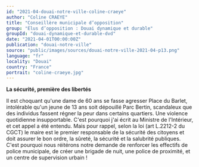 ```yaml
---
id: "2021-04-douai-notre-ville-coline-craeye"
author: "Coline CRAEYE"
title: "Conseillère municipale d’opposition"
group: "Élus d’opposition : Douai dynamique et durable"
groupId: "douai-dynamique-et-durable-dvd"
date: "2021-04-01T00:00:00Z"
publication: "douai-notre-ville"
source: "public/images/sources/douai-notre-ville-2021-04-p13.png"
language: "fr"
locality: "Douai"
country: "France"
portrait: "coline-craeye.jpg"
---
```


**La sécurité, première des libertés**

Il est choquant qu'une dame de 60 ans se fasse agresser Place du Barlet, intolérable qu'un jeune de 13 ans soit dépouillé Parc Bertin, scandaleux que des individus fassent régner la peur dans certains quartiers. Une violence quotidienne insupportable. C'est pourquoi j'ai écrit au Ministre de l'Intérieur, et cet appel a été entendu. Mais pour rappel, selon la loi (art L.2212-2 du CGCT) le maire est le premier responsable de la sécurité des citoyens et doit assurer le bon ordre, la sûreté, la sécurité et la salubrité publiques. C'est pourquoi nous réitérons notre demande de renforcer les effectifs de police municipale, de créer une brigade de nuit, une police de proximité, et un centre de supervision urbain !
